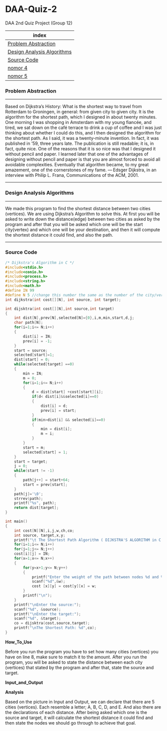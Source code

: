 # DAA-Quiz-2
DAA 2nd Quiz Project (Group 12)

index |
--- | 
[Problem Abstraction](#problemabstraction) |
[Design Analysis Algorithms](#daa) |
[Source Code](#filecpp) |
[nomor 4](#no4) |
[nomor 5](#no5) |

### <a name="problemabstraction" ></a>Problem Abstraction

---

  Based on Dijkstra’s History: What is the shortest way to travel from Rotterdam to Groningen, 
in general: from given city to given city. It is the algorithm for the shortest path, which I 
designed in about twenty minutes. One morning I was shopping in Amsterdam with my young fiancée, 
and tired, we sat down on the café terrace to drink a cup of coffee and I was just thinking about 
whether I could do this, and I then designed the algorithm for the shortest path. As I said, it was 
a twenty-minute invention. In fact, it was published in ’59, three years late. The publication is 
still readable; it is, in fact, quite nice. One of the reasons that it is so nice was that I designed 
it without pencil and paper. I learned later that one of the advantages of designing without pencil 
and paper is that you are almost forced to avoid all avoidable complexities. Eventually that algorithm 
became, to my great amazement, one of the cornerstones of my fame. — Edsger Dijkstra, in an interview
with Philip L. Frana, Communications of the ACM, 2001.

---

### <a name="daa" ></a>Design Analysis Algorithms

---

We made this program to find the shortest distance between two cities (vertices). We are using Dijkstra’s Algorithm to solve this. At first you will be asked to write down the distance(edge) between two cities as asked by the program and after that you will be asked which one will be the start city(vertex) and which one will be your destination, and then it will compute the shortest distance it could find, and also the path.

---

### <a name="filecpp" ></a>Source Code

``` cpp
/* Dijkstra's Algorithm in C */
#include<stdio.h>
#include<conio.h>
#include<process.h>
#include<string.h>
#include<math.h>
#define IN 99
#define N 5 //change this number the same as the number of the city/vertices you have
int dijkstra(int cost[][N], int source, int target);

int dijsktra(int cost[][N],int source,int target)
{
    int dist[N],prev[N],selected[N]={0},i,m,min,start,d,j;
    char path[N];
    for(i=1;i<= N;i++)
    {
        dist[i] = IN;
        prev[i] = -1;
    }
    start = source;
    selected[start]=1;
    dist[start] = 0;
    while(selected[target] ==0)
    {
        min = IN;
        m = 0;
        for(i=1;i<= N;i++)
        {
            d = dist[start] +cost[start][i];
            if(d< dist[i]&&selected[i]==0)
            {
                dist[i] = d;
                prev[i] = start;
            }
            if(min>dist[i] && selected[i]==0)
            {
                min = dist[i];
                m = i;
            }
        }
        start = m;
        selected[start] = 1;
    }
    start = target;
    j = 0;
    while(start != -1)
    {
        path[j++] = start+64;
        start = prev[start];
    }
    path[j]='\0';
    strrev(path);
    printf("%s", path);
    return dist[target];
}

int main()
{
    int cost[N][N],i,j,w,ch,co;
    int source, target,x,y;
    printf("\t The Shortest Path Algorithm ( DIJKSTRA'S ALGORITHM in C \n\n");
    for(i=1;i<= N;i++)
    for(j=1;j<= N;j++)
    cost[i][j] = IN;
    for(x=1;x<= N;x++)
    {
        for(y=x+1;y<= N;y++)
        {
            printf("Enter the weight of the path between nodes %d and %d: ",x,y);
            scanf("%d",&w);
            cost [x][y] = cost[y][x] = w;
        }
        printf("\n");
    }
    printf("\nEnter the source:");
    scanf("%d", &source);
    printf("\nEnter the target:");
    scanf("%d", &target);
    co = dijsktra(cost,source,target);
    printf("\nThe Shortest Path: %d",co);
}
```

__How_To_Use__

Before you run the program you have to set how many cities (vertices) you have on line 8, make sure to match it to the amount.  After you run the program, you will be asked to state the distance between each city (vertices) that stated by the program and after that, state the source and target.

__Input_and_Output__


__Analysis__

Based on the picture in Input and Output, we can declare that there are 5 cities (vertices). Each resemble a letter; A, B, C, D, and E. And also there are the declarations of each distance. After being asked which one is the source and target, it will calculate the shortest distance it could find and then state the nodes we should go through to achieve that goal.



